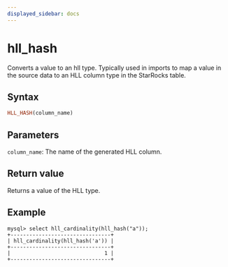 ```yaml
---
displayed_sidebar: docs
---
```


# hll_hash

Converts a value to an hll type. Typically used in imports to map a value in the source data to an HLL column type in the StarRocks table.

## Syntax

```Haskell
HLL_HASH(column_name)
```

## Parameters

`column_name`: The name of the generated HLL column.

## Return value

Returns a value of the HLL type.

## Example

```plain text
mysql> select hll_cardinality(hll_hash("a"));
+--------------------------------+
| hll_cardinality(hll_hash('a')) |
+--------------------------------+
|                              1 |
+--------------------------------+
```

